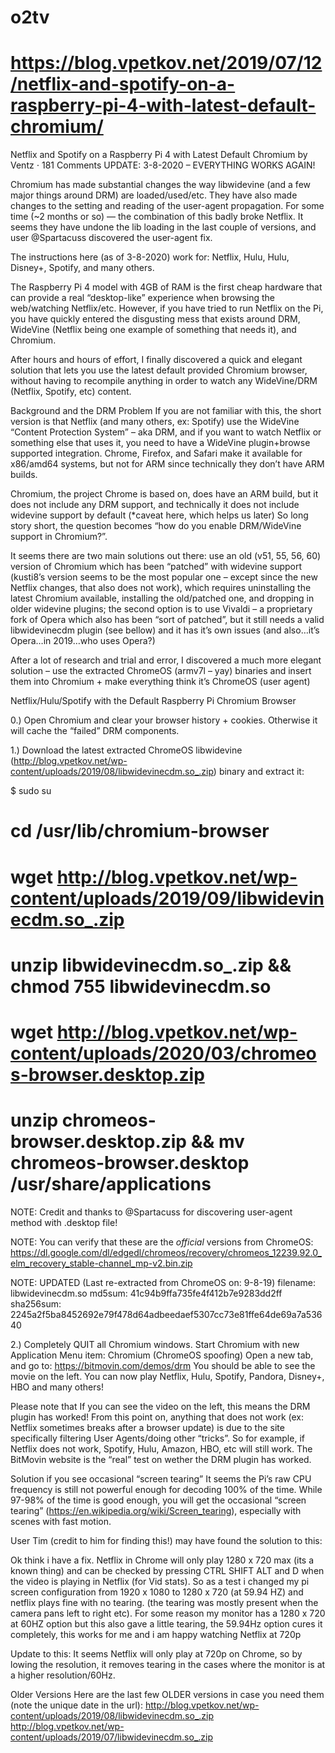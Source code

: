 # o2tv
# https://blog.vpetkov.net/2019/07/12/netflix-and-spotify-on-a-raspberry-pi-4-with-latest-default-chromium/

Netflix and Spotify on a Raspberry Pi 4 with Latest Default Chromium
by Ventz ⋅ 181 Comments
UPDATE: 3-8-2020 – EVERYTHING WORKS AGAIN!

Chromium has made substantial changes the way libwidevine (and a few major things around DRM) are loaded/used/etc. They have also made changes to the setting and reading of the user-agent propagation. For some time (~2 months or so) — the combination of this badly broke Netflix. It seems they have undone the lib loading in the last couple of versions, and user @Spartacuss discovered the user-agent fix.

The instructions here (as of 3-8-2020) work for: Netflix, Hulu, Hulu, Disney+, Spotify, and many others.

The Raspberry Pi 4 model with 4GB of RAM is the first cheap hardware that can provide a real “desktop-like” experience when browsing the web/watching Netflix/etc. However, if you have tried to run Netflix on the Pi, you have quickly entered the disgusting mess that exists around DRM, WideVine (Netflix being one example of something that needs it), and Chromium.

After hours and hours of effort, I finally discovered a quick and elegant solution that lets you use the latest default provided Chromium browser, without having to recompile anything in order to watch any WideVine/DRM (Netflix, Spotify, etc) content.

Background and the DRM Problem
If you are not familiar with this, the short version is that Netflix (and many others, ex: Spotify) use the WideVine “Content Protection System” – aka DRM, and if you want to watch Netflix or something else that uses it, you need to have a WideVine plugin+browse supported integration. Chrome, Firefox, and Safari make it available for x86/amd64 systems, but not for ARM since technically they don’t have ARM builds.

Chromium, the project Chrome is based on, does have an ARM build, but it does not include any DRM support, and technically it does not include widevine support by default (*caveat here, which helps us later)
So long story short, the question becomes “how do you enable DRM/WideVine support in Chromium?”.

It seems there are two main solutions out there: use an old (v51, 55, 56, 60) version of Chromium which has been “patched” with widevine support (kusti8’s version seems to be the most popular one – except since the new Netflix changes, that also does not work), which requires uninstalling the latest Chromium available, installing the old/patched one, and dropping in older widevine plugins; the second option is to use Vivaldi – a proprietary fork of Opera which also has been “sort of patched”, but it still needs a valid libwidevinecdm plugin (see bellow) and it has it’s own issues (and also…it’s Opera…in 2019…who uses Opera?)

After a lot of research and trial and error, I discovered a much more elegant solution – use the extracted ChromeOS (armv7l – yay) binaries and insert them into Chromium + make everything think it’s ChromeOS (user agent)

Netflix/Hulu/Spotify with the Default Raspberry Pi Chromium Browser

0.) Open Chromium and clear your browser history + cookies. Otherwise it will cache the “failed” DRM components.

1.) Download the latest extracted ChromeOS libwidevine (http://blog.vpetkov.net/wp-content/uploads/2019/08/libwidevinecdm.so_.zip) binary and extract it:

$ sudo su
# cd /usr/lib/chromium-browser
# wget http://blog.vpetkov.net/wp-content/uploads/2019/09/libwidevinecdm.so_.zip
# unzip libwidevinecdm.so_.zip && chmod 755 libwidevinecdm.so
# wget http://blog.vpetkov.net/wp-content/uploads/2020/03/chromeos-browser.desktop.zip
# unzip chromeos-browser.desktop.zip && mv chromeos-browser.desktop /usr/share/applications
 
NOTE: Credit and thanks to @Spartacuss for discovering user-agent method with .desktop file!

NOTE: You can verify that these are the *official* versions from ChromeOS:
https://dl.google.com/dl/edgedl/chromeos/recovery/chromeos_12239.92.0_elm_recovery_stable-channel_mp-v2.bin.zip

NOTE: UPDATED (Last re-extracted from ChromeOS on: 9-8-19)
filename: libwidevinecdm.so
md5sum: 41c94b9ffa735fe4f412b7e9283dd2ff
sha256sum: 2245a2f5ba8452692e79f478d64adbeedaef5307cc73e81ffe64de69a7a53640

2.) Completely QUIT all Chromium windows.
Start Chromium with new Application Menu item: Chromium (ChromeOS spoofing)
Open a new tab, and go to: https://bitmovin.com/demos/drm
You should be able to see the movie on the left. You can now play Netflix, Hulu, Spotify, Pandora, Disney+, HBO and many others!

Please note that If you can see the video on the left, this means the DRM plugin has worked! From this point on, anything that does not work (ex: Netflix sometimes breaks after a browser update) is due to the site specifically filtering User Agents/doing other “tricks”. So for example, if Netflix does not work, Spotify, Hulu, Amazon, HBO, etc will still work. The BitMovin website is the “real” test on wether the DRM plugin has worked.

Solution if you see occasional “screen tearing”
It seems the Pi’s raw CPU frequency is still not powerful enough for decoding 100% of the time. While 97-98% of the time is good enough, you will get the occasional “screen tearing” (https://en.wikipedia.org/wiki/Screen_tearing), especially with scenes with fast motion.

User Tim (credit to him for finding this!) may have found the solution to this:

Ok think i have a fix. Netflix in Chrome will only play 1280 x 720 max (its a known thing) and can be checked by pressing CTRL SHIFT ALT and D when the video is playing in Netflix (for Vid stats).
So as a test i changed my pi screen configuration from 1920 x 1080 to 1280 x 720 (at 59.94 HZ) and netflix plays fine with no tearing. (the tearing was mostly present when the camera pans left to right etc). For some reason my monitor has a 1280 x 720 at 60HZ option but this also gave a little tearing, the 59.94Hz option cures it completely, this works for me and i am happy watching Netflix at 720p

Update to this: It seems Netflix will only play at 720p on Chrome, so by lowing the resolution, it removes tearing in the cases where the monitor is at a higher resolution/60Hz.

Older Versions
Here are the last few OLDER versions in case you need them (note the unique date in the url):
http://blog.vpetkov.net/wp-content/uploads/2019/08/libwidevinecdm.so_.zip
http://blog.vpetkov.net/wp-content/uploads/2019/07/libwidevinecdm.so_.zip
